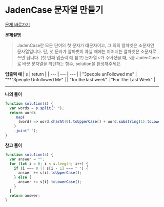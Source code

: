 # JadenCase 문자열 만들기

[문제 바로가기](https://school.programmers.co.kr/learn/courses/30/lessons/12951)

**문제설명**

> JadenCase란 모든 단어의 첫 문자가 대문자이고, 그 외의 알파벳은 소문자인 문자열입니다. 단, 첫 문자가 알파벳이 아닐 때에는 이어지는 알파벳은 소문자로 쓰면 됩니다. (첫 번째 입출력 예 참고)
> 문자열 s가 주어졌을 때, s를 JadenCase로 바꾼 문자열을 리턴하는 함수, solution을 완성해주세요.

**입출력 예**
| s | return |
| --- | --- | --- |
| "3people unFollowed me" | "\*\*\"3people Unfollowed Me" |
| "for the last week" | "For The Last Week" |

---

**나의 풀이**

```javascript
function solution(s) {
  var words = s.split(" ");
  return words
    .map(
      (word) => word.charAt(0).toUpperCase() + word.substring(1).toLowerCase()
    )
    .join(" ");
}
```

**참고 풀이**

```javascript
function solution(s) {
  var answer = "";
  for (let i = 0; i < s.length; i++) {
    if (i === 0 || s[i - 1] === " ") {
      answer += s[i].toUpperCase();
    } else {
      answer += s[i].toLowerCase();
    }
  }
  return answer;
}
```
